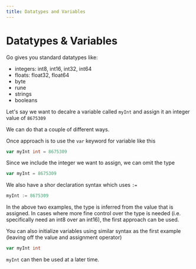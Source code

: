 ```yaml
---
title: Datatypes and Variables
---
```


# Datatypes & Variables

Go gives you standard datatypes like:
- integers: int8, int16, int32, int64
- floats: float32, float64
- byte
- rune
- strings
- booleans

Let's say we want to decalre a variable called `myInt` and assign it an integer value of `8675309`

We can do that a couple of different ways.

Once approach is to use the `var` keyword for variable like this

```go
var myInt int = 8675309
```

Since we include the integer we want to assign, we can omit the type

```go
var myInt = 8675309
```

We also have a shor declaration syntax which uses `:=`

```go
myInt := 8675309
```

In the above two examples, the type is inferred from the value that is assigned. In cases where more fine control over the type is needed (i.e. specifically need an int8 over an int16), the first approach can be used.

You can also initialize variables using similar syntax as the first example (leaving off the value and assignment operator)

```go
var myInt int
```

`myInt` can then be used at a later time.

